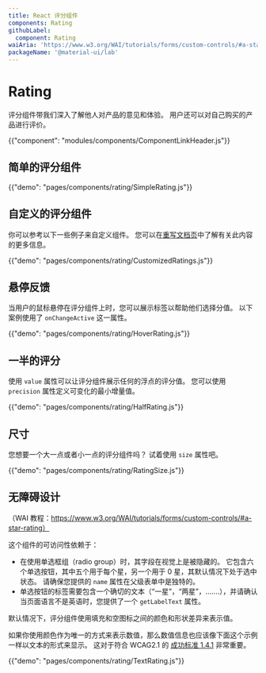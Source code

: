 ```yaml
---
title: React 评分组件
components: Rating
githubLabel:
  component: Rating
waiAria: 'https://www.w3.org/WAI/tutorials/forms/custom-controls/#a-star-rating'
packageName: '@material-ui/lab'
---
```


# Rating

<p class="description">评分组件带我们深入了解他人对产品的意见和体验。 用户还可以对自己购买的产品进行评价。</p>

{{"component": "modules/components/ComponentLinkHeader.js"}}

## 简单的评分组件

{{"demo": "pages/components/rating/SimpleRating.js"}}

## 自定义的评分组件

你可以参考以下一些例子来自定义组件。 您可以在[重写文档页](/customization/components/)中了解有关此内容的更多信息。

{{"demo": "pages/components/rating/CustomizedRatings.js"}}

## 悬停反馈

当用户的鼠标悬停在评分组件上时，您可以展示标签以帮助他们选择分值。 以下案例使用了 `onChangeActive` 这一属性。

{{"demo": "pages/components/rating/HoverRating.js"}}

## 一半的评分

使用 `value`  属性可以让评分组件展示任何的浮点的评分值。 您可以使用 `precision` 属性定义可变化的最小增量值。

{{"demo": "pages/components/rating/HalfRating.js"}}

## 尺寸

您想要一个大一点或者小一点的评分组件吗？ 试着使用 `size` 属性吧。

{{"demo": "pages/components/rating/RatingSize.js"}}

## 无障碍设计

（WAI 教程：https://www.w3.org/WAI/tutorials/forms/custom-controls/#a-star-rating）

这个组件的可访问性依赖于：

- 在使用单选框组（radio group）时，其字段在视觉上是被隐藏的。 它包含六个单选按钮，其中五个用于每个星，另一个用于 0 星，其默认情况下处于选中状态。 请确保您提供的 `name` 属性在父级表单中是独特的。
- 单选按钮的标签需要包含一个确切的文本（“一星”，“两星”，.......），并请确认当页面语言不是英语时，您提供了一个 `getLabelText` 属性。

默认情况下，评分组件使用填充和空图标之间的颜色和形状差异来表示值。

如果你使用颜色作为唯一的方式来表示数值，那么数值信息也应该像下面这个示例一样以文本的形式来显示。 这对于符合 WCAG2.1 的 [成功标准 1.4.1](https://www.w3.org/TR/WCAG21/#use-of-color) 非常重要。

{{"demo": "pages/components/rating/TextRating.js"}}
